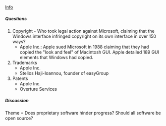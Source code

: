 [Info](https://ele.exeter.ac.uk/pluginfile.php/5352259/mod_resource/content/1/Tutorial_04.pdf)


##### Questions
1. Copyright - Who took legal action against Microsoft, claiming that the Windows interface infringed copyright on its own interface in over 150 ways?
	- Apple Inc.: Apple sued Microsoft in 1988 claiming that they had copied the "look and feel" of Macintosh GUI. Apple detailed 189 GUI elements that Windows had copied.
2. Trademarks
	- Apple Inc.
	- Stelios Haji-Ioannou, founder of easyGroup
3. Patents
	- Apple Inc.
	- Overture Services


##### Discussion
Theme = Does proprietary software hinder progress? Should all software be open source?




